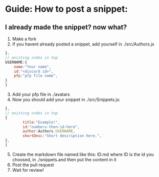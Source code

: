# Guide: How to post a snippet:

## I already made the snippet? now what?

1. Make a fork
2. If you havent already posted a snippet, add yourself in ./src/Authors.js

```js
},
// existing codes in top
USERNAME:{
    name:"Your name",
    id:"<discord id>",
    pfp:"pfp file name",
}
]
```

3. Add your pfp file in ./avatars
4. Now you should add your snippet in ./src/Snippets.js:

```js
},
// existing codes in top
{
        title:"Example!",
        id:"numbers-then-id-here", 
        author:Authors.USERNAME,
        shortDesc:"Short description here.",
},
]
```

5. Create the markdown file named like this: ID.md where ID is the id you choosed, in ./snippets.and then put the content in it 
6. Post the pull request
7. Wait for review!
